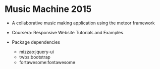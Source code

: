 # Music Machine 2015

* A collaborative music making application using the meteor framework

* Coursera: Responsive Website Tutorials and Examples

* Package dependencies
  * mizzao:jquery-ui
  * twbs:bootstrap
  * fortawesome:fontawesome